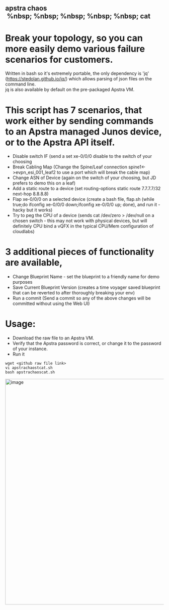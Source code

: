 ## apstra chaos &nbsp;%nbsp;&nbsp;%nbsp;&nbsp;%nbsp;&nbsp;%nbsp;&nbsp;%nbsp; cat
# Break your topology, so you can more easily demo various failure scenarios for customers.
Written in bash so it's extremely portable, the only dependency is 'jq' (https://stedolan.github.io/jq/) which allows parsing of json files on the command line.  
jq is also available by default on the pre-packaged Apstra VM.

# This script has 7 scenarios, that work either by sending commands to an Apstra managed Junos device, or to the Apstra API itself.

- Disable switch IF (send a set xe-0/0/0 disable to the switch of your choosing
- Break Cabling Map (Change the Spine/Leaf connection spine1<->evpn_esi_001_leaf2 to use a port which will break the cable map)
- Change ASN of Device (again on the switch of your choosing, but JD prefers to demo this on a leaf)
- Add a static route to a device (set routing-options static route 7.7.7.7/32 next-hop 8.8.8.8)
- Flap xe-0/0/0 on a selected device (create a bash file, flap.sh (while true;do ifconfig xe-0/0/0 down;ifconfig xe-0/0/0 up; done), and run it - hacky but it works)
- Try to peg the CPU of a device (sends cat /dev/zero > /dev/null on a chosen switch - this may not work with physical devices, but will definitely CPU bind a vQFX in the typical CPU/Mem configuration of cloudlabs)


# 3 additional pieces of functionality are available, 

- Change Blueprint Name - set the blueprint to a friendly name for demo purposes
- Save Current Blueprint Version (creates a time voyager saved blueprint that can be reverted to after thoroughly breaking your env)
- Run a commit (Send a commit so any of the above changes will be committed without using the Web UI)


# Usage:
- Download the raw file to an Apstra VM.  
- Verify that the Apstra password is correct, or change it to the password of your instance.
- Run it 
```
wget <github raw file link>
vi apstrachaostcat.sh 
bash apstrachaoscat.sh
```

<img width="714" alt="image" src="https://user-images.githubusercontent.com/100955679/207923689-9593fbe2-f3d4-4b22-bdfd-4932c5aff2e9.png">

